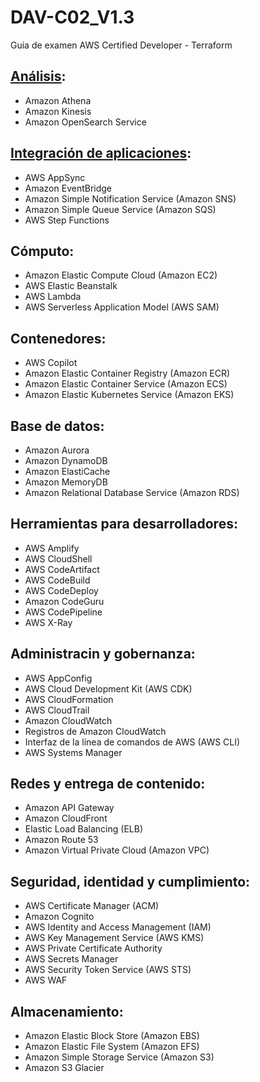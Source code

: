 # DAV-C02_V1.3
Guia de examen AWS Certified Developer - Terraform
 
## [Análisis](https://github.com/luiijoquiroz/DVA-C02_V1.3/blob/main/Analisis-IntegracionAplicaciones.md): 
- Amazon Athena 
- Amazon Kinesis 
- Amazon OpenSearch Service 

## [Integración de aplicaciones](https://github.com/luiijoquiroz/DVA-C02_V1.3/blob/main/Analisis-IntegracionAplicaciones.md):
- AWS AppSync 
- Amazon EventBridge 
- Amazon Simple Notification Service (Amazon SNS) 
- Amazon Simple Queue Service (Amazon SQS) 
- AWS Step Functions 

## Cómputo: 
- Amazon Elastic Compute Cloud (Amazon EC2) 
- AWS Elastic Beanstalk 
- AWS Lambda 
- AWS Serverless Application Model (AWS SAM) 

## Contenedores: 
- AWS Copilot 
- Amazon Elastic Container Registry (Amazon ECR) 
- Amazon Elastic Container Service (Amazon ECS) 
- Amazon Elastic Kubernetes Service (Amazon EKS)
 
## Base de datos: 
- Amazon Aurora 
- Amazon DynamoDB 
- Amazon ElastiCache 
- Amazon MemoryDB 
- Amazon Relational Database Service (Amazon RDS) 

## Herramientas para desarrolladores: 
- AWS Amplify 
- AWS CloudShell 
- AWS CodeArtifact 
- AWS CodeBuild 
- AWS CodeDeploy 
- Amazon CodeGuru 
- AWS CodePipeline 
- AWS X-Ray 

## Administracin y gobernanza: 
- AWS AppConfig 
- AWS Cloud Development Kit (AWS CDK) 
- AWS CloudFormation 
- AWS CloudTrail 
- Amazon CloudWatch 
- Registros de Amazon CloudWatch 
- Interfaz de la línea de comandos de AWS (AWS CLI) 
- AWS Systems Manager 

## Redes y entrega de contenido: 
- Amazon API Gateway 
- Amazon CloudFront 
- Elastic Load Balancing (ELB) 
- Amazon Route 53 
- Amazon Virtual Private Cloud (Amazon VPC) 

## Seguridad, identidad y cumplimiento: 
- AWS Certificate Manager (ACM) 
- Amazon Cognito 
- AWS Identity and Access Management (IAM) 
- AWS Key Management Service (AWS KMS) 
- AWS Private Certificate Authority 
- AWS Secrets Manager 
- AWS Security Token Service (AWS STS) 
- AWS WAF 

## Almacenamiento: 
- Amazon Elastic Block Store (Amazon EBS) 
- Amazon Elastic File System (Amazon EFS) 
- Amazon Simple Storage Service (Amazon S3) 
- Amazon S3 Glacier